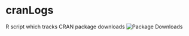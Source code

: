 # cranLogs
R script which tracks CRAN package downloads
![Package Downloads](https://github.com/rmarketing/cranLogs/img/packageDownloads.png "CRAN Package Downloads")


